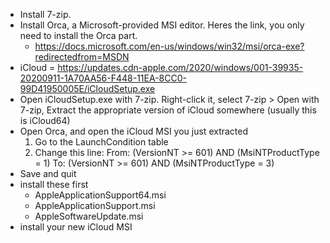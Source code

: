 - Install 7-zip.
- Install Orca, a Microsoft-provided MSI editor. Heres the link, you only need to install the Orca part.
  * https://docs.microsoft.com/en-us/windows/win32/msi/orca-exe?redirectedfrom=MSDN
- iCloud = https://updates.cdn-apple.com/2020/windows/001-39935-20200911-1A70AA56-F448-11EA-8CC0-99D41950005E/iCloudSetup.exe
- Open iCloudSetup.exe with 7-zip. Right-click it, select 7-zip > Open with 7-zip, Extract the appropriate version of iCloud somewhere (usually this is iCloud64)
- Open Orca, and open the iCloud MSI you just extracted
  1. Go to the LaunchCondition table
  2. Change this line:
    From: (VersionNT >= 601) AND (MsiNTProductType = 1)
    To: (VersionNT >= 601) AND (MsiNTProductType = 3)
- Save and quit
- install these first
  * AppleApplicationSupport64.msi
  * AppleApplicationSupport.msi
  * AppleSoftwareUpdate.msi
- install your new iCloud MSI
